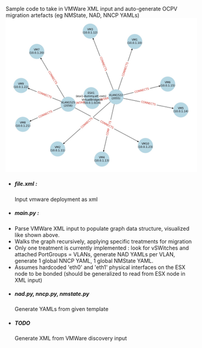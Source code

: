 Sample code to take in VMWare XML input and auto-generate OCPV migration artefacts (eg NMState, NAD, NNCP YAMLs)
![Input represented as graph](./visualization.jpg)

<ul>
<li>
  <h5>file.xml :</h5> Input vmware deployment as xml
</li>
<li>
<h5>main.py :</h5>
<li>Parse VMWare XML input to populate graph data structure, visualized like shown above.</li>
<li>Walks the graph recursively, applying specific treatments for migration</li>
<li>Only one treatment is currently implemented : look for vSWitches and attached PortGroups = VLANs, generate NAD YAMLs per VLAN, generate 1 global NNCP YAML, 1 global NMState YAML.</li>
<li>Assumes hardcoded 'eth0' and 'eth1' physical interfaces on the ESX node to be bonded (should be generalized to read from ESX node in XML input) </li>
</li>
<li>
  <h5>nad.py, nncp.py, nmstate.py</h5> Generate YAMLs from given template 
</li>
<li>
  <h5>TODO </h5> Generate XML from VMWare discovery input
</li>

</ul>
